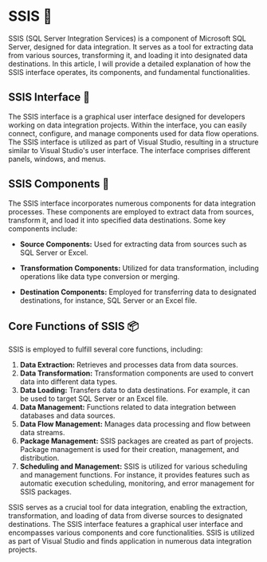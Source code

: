 # SSIS 🚀

SSIS (SQL Server Integration Services) is a component of Microsoft SQL Server, designed for data integration. It serves as a tool for extracting data from various sources, transforming it, and loading it into designated data destinations. In this article, I will provide a detailed explanation of how the SSIS interface operates, its components, and fundamental functionalities.

## SSIS Interface 🎨

The SSIS interface is a graphical user interface designed for developers working on data integration projects. Within the interface, you can easily connect, configure, and manage components used for data flow operations. The SSIS interface is utilized as part of Visual Studio, resulting in a structure similar to Visual Studio's user interface. The interface comprises different panels, windows, and menus.

## SSIS Components 🧩

The SSIS interface incorporates numerous components for data integration processes. These components are employed to extract data from sources, transform it, and load it into specified data destinations. Some key components include:

- **Source Components:** Used for extracting data from sources such as SQL Server or Excel.

- **Transformation Components:** Utilized for data transformation, including operations like data type conversion or merging.

- **Destination Components:** Employed for transferring data to designated destinations, for instance, SQL Server or an Excel file.

## Core Functions of SSIS 📦

SSIS is employed to fulfill several core functions, including:

1. **Data Extraction:** Retrieves and processes data from data sources.
2. **Data Transformation:** Transformation components are used to convert data into different data types.
3. **Data Loading:** Transfers data to data destinations. For example, it can be used to target SQL Server or an Excel file.
4. **Data Management:** Functions related to data integration between databases and data sources.
5. **Data Flow Management:** Manages data processing and flow between data streams.
6. **Package Management:** SSIS packages are created as part of projects. Package management is used for their creation, management, and distribution.
7. **Scheduling and Management:** SSIS is utilized for various scheduling and management functions. For instance, it provides features such as automatic execution scheduling, monitoring, and error management for SSIS packages.

SSIS serves as a crucial tool for data integration, enabling the extraction, transformation, and loading of data from diverse sources to designated destinations. The SSIS interface features a graphical user interface and encompasses various components and core functionalities. SSIS is utilized as part of Visual Studio and finds application in numerous data integration projects.
